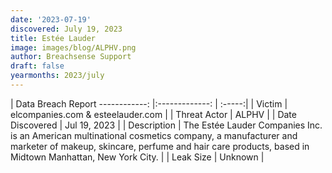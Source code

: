 ```yaml
---
date: '2023-07-19'
discovered: July 19, 2023
title: Estée Lauder
image: images/blog/ALPHV.png
author: Breachsense Support
draft: false
yearmonths: 2023/july
---
```



| Data Breach Report
------------:     |:-------------:    | :-----:|
| Victim      | elcompanies.com & esteelauder.com      | 
| Threat Actor      | ALPHV      | 
| Date Discovered      | Jul 19, 2023      | 
| Description      | The Estée Lauder Companies Inc. is an American multinational cosmetics company, a manufacturer and marketer of makeup, skincare, perfume and hair care products, based in Midtown Manhattan, New York City.      | 
| Leak Size      | Unknown      | 

